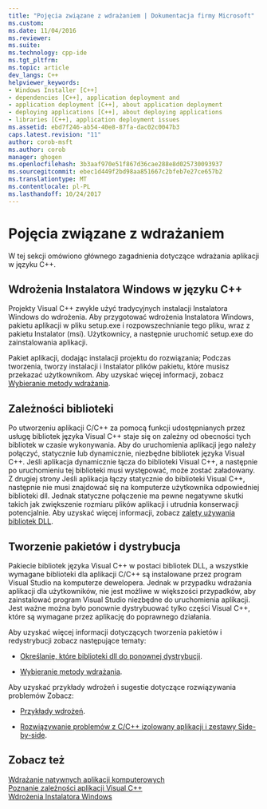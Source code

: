 ```yaml
---
title: "Pojęcia związane z wdrażaniem | Dokumentacja firmy Microsoft"
ms.custom: 
ms.date: 11/04/2016
ms.reviewer: 
ms.suite: 
ms.technology: cpp-ide
ms.tgt_pltfrm: 
ms.topic: article
dev_langs: C++
helpviewer_keywords:
- Windows Installer [C++]
- dependencies [C++], application deployment and
- application deployment [C++], about application deployment
- deploying applications [C++], about deploying applications
- libraries [C++], application deployment issues
ms.assetid: ebd7f246-ab54-40e8-87fa-dac02c0047b3
caps.latest.revision: "11"
author: corob-msft
ms.author: corob
manager: ghogen
ms.openlocfilehash: 3b3aaf970e51f867d36cae288e8d025730093937
ms.sourcegitcommit: ebec1d449f2bd98aa851667c2bfeb7e27ce657b2
ms.translationtype: MT
ms.contentlocale: pl-PL
ms.lasthandoff: 10/24/2017
---
```

# <a name="deployment-concepts"></a>Pojęcia związane z wdrażaniem
W tej sekcji omówiono głównego zagadnienia dotyczące wdrażania aplikacji w języku C++.  
  
## <a name="windows-installer-deployment-in-c"></a>Wdrożenia Instalatora Windows w języku C++  
 Projekty Visual C++ zwykle użyć tradycyjnych instalacji Instalatora Windows do wdrożenia. Aby przygotować wdrożenia Instalatora Windows, pakietu aplikacji w pliku setup.exe i rozpowszechnianie tego pliku, wraz z pakietu Instalator (msi). Użytkownicy, a następnie uruchomić setup.exe do zainstalowania aplikacji.  
  
 Pakiet aplikacji, dodając instalacji projektu do rozwiązania; Podczas tworzenia, tworzy instalacji i Instalator plików pakietu, które musisz przekazać użytkownikom. Aby uzyskać więcej informacji, zobacz [Wybieranie metody wdrażania](../ide/choosing-a-deployment-method.md).  
  
## <a name="library-dependencies"></a>Zależności biblioteki  
 Po utworzeniu aplikacji C/C++ za pomocą funkcji udostępnianych przez usługę bibliotek języka Visual C++ staje się on zależny od obecności tych bibliotek w czasie wykonywania. Aby do uruchomienia aplikacji jego należy połączyć, statycznie lub dynamicznie, niezbędne bibliotek języka Visual C++. Jeśli aplikacja dynamicznie łącza do biblioteki Visual C++, a następnie po uruchomieniu tej biblioteki musi występować, może zostać załadowany. Z drugiej strony Jeśli aplikacja łączy statycznie do biblioteki Visual C++, następnie nie musi znajdować się na komputerze użytkownika odpowiedniej biblioteki dll. Jednak statyczne połączenie ma pewne negatywne skutki takich jak zwiększenie rozmiaru plików aplikacji i utrudnia konserwacji potencjalnie. Aby uzyskać więcej informacji, zobacz [zalety używania bibliotek DLL](../build/dlls-in-visual-cpp.md#advantages-of-using-dlls).  
  
## <a name="packaging-and-redistributing"></a>Tworzenie pakietów i dystrybucja  
 Pakiecie bibliotek języka Visual C++ w postaci bibliotek DLL, a wszystkie wymagane biblioteki dla aplikacji C/C++ są instalowane przez program Visual Studio na komputerze dewelopera. Jednak w przypadku wdrażania aplikacji dla użytkowników, nie jest możliwe w większości przypadków, aby zainstalować program Visual Studio niezbędne do uruchomienia aplikacji. Jest ważne można było ponownie dystrybuować tylko części Visual C++, które są wymagane przez aplikację do poprawnego działania.  
  
 Aby uzyskać więcej informacji dotyczących tworzenia pakietów i redystrybucji zobacz następujące tematy:  
  
-   [Określanie, które biblioteki dll do ponownej dystrybucji](../ide/determining-which-dlls-to-redistribute.md).  
  
-   [Wybieranie metody wdrażania](../ide/choosing-a-deployment-method.md).  
  
 Aby uzyskać przykłady wdrożeń i sugestie dotyczące rozwiązywania problemów Zobacz:  
  
-   [Przykłady wdrożeń](../ide/deployment-examples.md).  
  
-   [Rozwiązywanie problemów z C/C++ izolowany aplikacji i zestawy Side-by-side](../build/troubleshooting-c-cpp-isolated-applications-and-side-by-side-assemblies.md).  
  
## <a name="see-also"></a>Zobacz też  
 [Wdrażanie natywnych aplikacji komputerowych](../ide/deploying-native-desktop-applications-visual-cpp.md)   
 [Poznanie zależności aplikacji Visual C++](../ide/understanding-the-dependencies-of-a-visual-cpp-application.md)   
 [Wdrożenia Instalatora Windows](http://msdn.microsoft.com/en-us/121be21b-b916-43e2-8f10-8b080516d2a0)